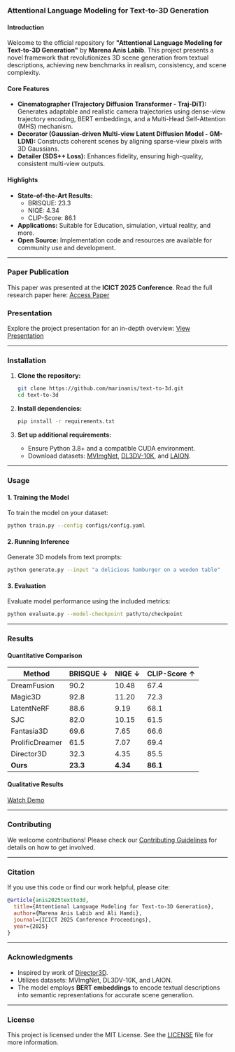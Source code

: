 ### **Attentional Language Modeling for Text-to-3D Generation**

#### **Introduction**
Welcome to the official repository for **"Attentional Language Modeling for Text-to-3D Generation"** by **Marena Anis Labib**. This project presents a novel framework that revolutionizes 3D scene generation from textual descriptions, achieving new benchmarks in realism, consistency, and scene complexity. 

#### **Core Features**
- **Cinematographer (Trajectory Diffusion Transformer - Traj-DiT):** Generates adaptable and realistic camera trajectories using dense-view trajectory encoding, BERT embeddings, and a Multi-Head Self-Attention (MHS) mechanism.
- **Decorator (Gaussian-driven Multi-view Latent Diffusion Model - GM-LDM):** Constructs coherent scenes by aligning sparse-view pixels with 3D Gaussians.
- **Detailer (SDS++ Loss):** Enhances fidelity, ensuring high-quality, consistent multi-view outputs.

#### **Highlights**
- **State-of-the-Art Results:** 
  - BRISQUE: 23.3  
  - NIQE: 4.34  
  - CLIP-Score: 86.1
- **Applications:** Suitable for Education, simulation, virtual reality, and more.
- **Open Source:** Implementation code and resources are available for community use and development.

---

### **Paper Publication**
This paper was presented at the **ICICT 2025 Conference**. Read the full research paper here: [Access Paper](https://drive.google.com/file/d/1wTHFMfH1lDCsyivNqUjkSLnuTTBDkHIK/view)

### **Presentation**
Explore the project presentation for an in-depth overview: [View Presentation](https://docs.google.com/presentation/d/10K--cUYKWXA7ngnw8u45_wL1_V81o0VL/edit?usp=sharing&ouid=110230214992646174395&rtpof=true&sd=true)

---

### **Installation**

1. **Clone the repository:**
   ```bash
   git clone https://github.com/marinanis/text-to-3d.git
   cd text-to-3d
   ```

2. **Install dependencies:**
   ```bash
   pip install -r requirements.txt
   ```

3. **Set up additional requirements:**
   - Ensure Python 3.8+ and a compatible CUDA environment.
   - Download datasets: [MVImgNet](#), [DL3DV-10K](#), and [LAION](#).

---

### **Usage**

#### **1. Training the Model**
To train the model on your dataset:
```bash
python train.py --config configs/config.yaml
```

#### **2. Running Inference**
Generate 3D models from text prompts:
```bash
python generate.py --input "a delicious hamburger on a wooden table"
```

#### **3. Evaluation**
Evaluate model performance using the included metrics:
```bash
python evaluate.py --model-checkpoint path/to/checkpoint
```

---

### **Results**
#### **Quantitative Comparison**
| **Method**         | **BRISQUE ↓** | **NIQE ↓** | **CLIP-Score ↑** |
|---------------------|------------------|----------------|--------------------|
| DreamFusion        | 90.2             | 10.48          | 67.4               |
| Magic3D            | 92.8             | 11.20          | 72.3               |
| LatentNeRF         | 88.6             | 9.19           | 68.1               |
| SJC                | 82.0             | 10.15          | 61.5               |
| Fantasia3D         | 69.6             | 7.65           | 66.6               |
| ProlificDreamer    | 61.5             | 7.07           | 69.4               |
| Director3D         | 32.3             | 4.35           | 85.5               |
| **Ours**           | **23.3**         | **4.34**       | **86.1**           |

#### **Qualitative Results**
[Watch Demo](https://drive.google.com/file/d/13g-qvsW4usYLyVQDr-dm7prLUZjF8UcN/view?usp=sharing)

---

### **Contributing**
We welcome contributions! Please check our [Contributing Guidelines](CONTRIBUTING.md) for details on how to get involved.

---

### **Citation**
If you use this code or find our work helpful, please cite:
```bibtex
@article{anis2025textto3d,
  title={Attentional Language Modeling for Text-to-3D Generation},
  author={Marena Anis Labib and Ali Hamdi},
  journal={ICICT 2025 Conference Proceedings},
  year={2025}
}
```

---

### **Acknowledgments**
- Inspired by work of [Director3D](https://arxiv.org/pdf/2406.17601v1).
- Utilizes datasets: MVImgNet, DL3DV-10K, and LAION.
- The model employs **BERT embeddings** to encode textual descriptions into semantic representations for accurate scene generation.

---

### **License**
This project is licensed under the MIT License. See the [LICENSE](LICENSE) file for more information.

